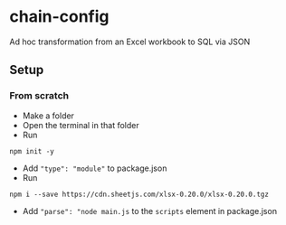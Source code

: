 # chain-config

Ad hoc transformation from an Excel workbook to SQL via JSON

## Setup

### From scratch

* Make a folder
* Open the terminal in that folder
* Run

``` Terminal
npm init -y
```

* Add ```"type": "module"``` to package.json
* Run

``` Terminal
npm i --save https://cdn.sheetjs.com/xlsx-0.20.0/xlsx-0.20.0.tgz
```

* Add ```"parse": "node main.js``` to the ```scripts``` element in package.json
